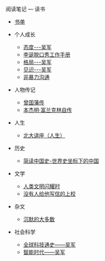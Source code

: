 <div class="sidebar-title">阅读笔记 — 读书</div>
<template id="root-breadcrumb">读书</template>

- [书单](document/阅读笔记/读书/书单.md)

- 个人成长

  - [态度---吴军](document/阅读笔记/读书/个人成长/态度---吴军.md)
  - [李诞脱口秀工作手册](document/阅读笔记/读书/个人成长/李诞脱口秀工作手册.md)
  - [格局---吴军](document/阅读笔记/读书/个人成长/格局---吴军.md)
  - [见识---吴军](document/阅读笔记/读书/个人成长/见识---吴军.md)
  - [非暴力沟通](document/阅读笔记/读书/个人成长/非暴力沟通.md)

- 人物传记

  - [曾国藩传](document/阅读笔记/读书/人物传记/曾国藩传.md)
  - [本杰明·富兰克林自传](document/阅读笔记/读书/人物传记/本杰明·富兰克林自传.md)

- 人生

  - [北大讲座（人生）](document/阅读笔记/读书/人生/北大讲座（人生）.md)

- 历史

  - [简读中国史-世界史坐标下的中国](document/阅读笔记/读书/历史/简读中国史-世界史坐标下的中国.md)

- 文学

  - [人类文明闪耀时](document/阅读笔记/读书/文学/人类文明闪耀时.md)
  - [没有人给他写信的上校](document/阅读笔记/读书/文学/没有人给他写信的上校.md)

- 杂文

  - [沉默的大多数](document/阅读笔记/读书/杂文/沉默的大多数.md)

- 社会科学

  - [全球科技通史——吴军](document/阅读笔记/读书/社会科学/全球科技通史——吴军.md)
  - [智能时代——吴军](document/阅读笔记/读书/社会科学/智能时代——吴军.md)

